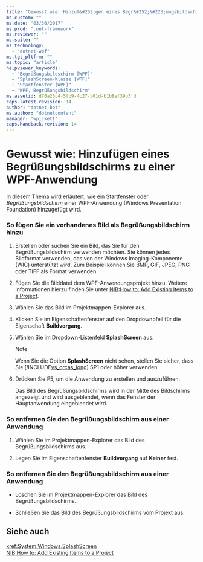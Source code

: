 ```yaml
---
title: "Gewusst wie: Hinzuf&#252;gen eines Begr&#252;&#223;ungsbildschirms zu einer WPF-Anwendung | Microsoft Docs"
ms.custom: ""
ms.date: "03/30/2017"
ms.prod: ".net-framework"
ms.reviewer: ""
ms.suite: ""
ms.technology: 
  - "dotnet-wpf"
ms.tgt_pltfrm: ""
ms.topic: "article"
helpviewer_keywords: 
  - "Begrüßungsbildschirm [WPF]"
  - "SplashScreen-Klasse [WPF]"
  - "Startfenster [WPF]"
  - "WPF, Begrüßungsbildschirm"
ms.assetid: d70a25c4-5fb9-4c27-b01d-b1b8ef39b3fd
caps.latest.revision: 14
author: "dotnet-bot"
ms.author: "dotnetcontent"
manager: "wpickett"
caps.handback.revision: 14
---
```

# Gewusst wie: Hinzuf&#252;gen eines Begr&#252;&#223;ungsbildschirms zu einer WPF-Anwendung
In diesem Thema wird erläutert, wie ein Startfenster oder *Begrüßungsbildschirm* einer WPF\-Anwendung \(Windows Presentation Foundation\) hinzugefügt wird.  
  
### So fügen Sie ein vorhandenes Bild als Begrüßungsbildschirm hinzu  
  
1.  Erstellen oder suchen Sie ein Bild, das Sie für den Begrüßungsbildschirm verwenden möchten.  Sie können jedes Bildformat verwenden, das von der Windows Imaging\-Komponente \(WIC\) unterstützt wird.  Zum Beispiel können Sie BMP, GIF, JPEG, PNG oder TIFF als Format verwenden.  
  
2.  Fügen Sie die Bilddatei dem WPF\-Anwendungsprojekt hinzu.  Weitere Informationen hierzu finden Sie unter [NIB:How to: Add Existing Items to a Project](http://msdn.microsoft.com/de-de/15f4cfb7-78ab-457f-9f14-099a25a6a2d3).  
  
3.  Wählen Sie das Bild im Projektmappen\-Explorer aus.  
  
4.  Klicken Sie im Eigenschaftenfenster auf den Dropdownpfeil für die Eigenschaft **Buildvorgang**.  
  
5.  Wählen Sie im Dropdown\-Listenfeld **SplashScreen** aus.  
  
    > [!NOTE]
    >  Wenn Sie die Option **SplashScreen** nicht sehen, stellen Sie sicher, dass Sie [!INCLUDE[vs_orcas_long](../../../../includes/vs-orcas-long-md.md)] SP1 oder höher verwenden.  
  
6.  Drücken Sie F5, um die Anwendung zu erstellen und auszuführen.  
  
     Das Bild des Begrüßungsbildschirms wird in der Mitte des Bildschirms angezeigt und wird ausgeblendet, wenn das Fenster der Hauptanwendung eingeblendet wird.  
  
### So entfernen Sie den Begrüßungsbildschirm aus einer Anwendung  
  
1.  Wählen Sie im Projektmappen\-Explorer das Bild des Begrüßungsbildschirms aus.  
  
2.  Legen Sie im Eigenschaftenfenster **Buildvorgang** auf **Keiner** fest.  
  
### So entfernen Sie den Begrüßungsbildschirm aus einer Anwendung  
  
-   Löschen Sie im Projektmappen\-Explorer das Bild des Begrüßungsbildschirms.  
  
-   Schließen Sie das Bild des Begrüßungsbildschirms vom Projekt aus.  
  
## Siehe auch  
 <xref:System.Windows.SplashScreen>   
 [NIB:How to: Add Existing Items to a Project](http://msdn.microsoft.com/de-de/15f4cfb7-78ab-457f-9f14-099a25a6a2d3)